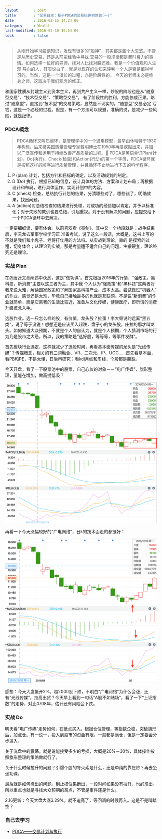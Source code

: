 ```yaml
---
layout       : post
title        : "交易日志：基于PDCA的交易纪律初体验(一)"
date         : 2016-02-15 14:24:00
category     : Wealth
last-modified: 2016-02-16 16:54:00
lock         : false
---
```


>从刚开始学习股票知识，发现有很多的“股神”，其实都是些个大忽悠。不管是从历史交易，还是从前辈经验中寻找
交易的一般规律都是费时费力的事情。如何选择一位好的导师，找对人比找对股还难。我是一个价值观和人生观
导向的人，其实说白了，就是以现在的认知来评判一个人是否是值得学习的。当然，这是一个漫长的过程，亦是阶段性的。
今天的老师未必是终身之师，这取决于我们观念的修正。

和国家性质从封建主义到资本主义，再到共产主义一样，炒股的阶段也是从“随意型交易”、“技术型交易”、“策略型交易”，
有了阶段性的胜利，方能修成正果。略过“随意型”，直接到“技术型”的交易策略，显然是不现实的。“随意型”交易必定
亏钱，这是一个必经的过程。但是，有一个方法可以规避，准确的说，是减少一些风险，就是纪律。

### PDCA概念

>PDCA循环又叫质量环，是管理学中的一个通用模型，最早由休哈特于1930年构想，后来被美国质量管理专家戴明博士在1950年再度挖掘出来，并加以广泛宣传和运用于持续改善产品质量的过程。
PDCA是英语单词Plan(计划)、Do(执行)、Check(检查)和Action(行动)的第一个字母，PDCA循环就是按照这样的顺序进行质量管理，并且循环不止地进行下去的科学程序。

1. P (plan) 计划，包括方针和目标的确定，以及活动规划的制定。
2. D (Do) 执行，根据已知的信息，设计具体的方法、方案和计划布局；再根据设计和布局，进行具体运作，实现计划中的内容。
3. C (check) 检查，总结执行计划的结果，分清哪些对了，哪些错了，明确效果，找出问题。
4. A (action)对总结检查的结果进行处理，对成功的经验加以肯定，并予以标准化；对于失败的教训也要总结，引起重视。对于没有解决的问题，应提交给下一个PDCA循环中去解决。

一定要细细读，要有体会。以前喜欢看《亮剑》，其中又一个桥段就是：战争结束后，李云龙去军事学校学习正
准备考试，说了这么一段话，大概是，这书上写的不就是我们和小鬼子、老蒋打仗用的方法吗。从实战到理论，靠的
是摸索的过程，切身体会；从理论到实战，那是考量适不适合自己的问题，生搬硬套，理论终究还是理论。

### 实战 Plan

在@唐迁文章阐述中获悉，这是“做功课”。首先根据2016年的行情，“强政策，黑科技，新消费”主要以这三者为主，其中我
个人认为“强政策”和“黑科技”这两者对我来说太难，解读国家政策和了解国家高科技产业，成本太高。尝试做过“机器人”
的作业，感觉还是太难，毕竟自己接触最多的也就是互联网。不是说“新消费”的作业就简单，而是它离我的生活比较近，准备从文化传媒，健康医疗，即所谓的消费升级概念入手。

选股作业。选一只怎么样的股，有价值，龙头股？扯蛋！李大霄说的远离“黑五类”，说了等于没说！想想还是应该买入超跌，盘子小的龙头股，庄拉的那才叫龙头。如何知道大众预期，不就是个人的自认为，就是个人预期，个人猜测市场的行为乃是股市之大忌。所以，我的策略是“选好股，等等等，等事件发酵”。

首先板块行业选定，这样就减少了选股时间，再看基本面传媒的龙头是“光线传媒”？传媒概念，相关的有三网融合、VR、二次元、IP、UGC......首先看基本面，看PB和PE，不是太懂，日后再研究；看kdj月线和周线，个股都是超跌。

今天开盘，看了一下股票池中的股票，自己心仪的对象－－“电广传媒”，旗形整理，量能在增加，做高抛低吸？

![stock-with-pdca-02](/img/2016/stock-with-pdca-02.png)

再看一下今天涨幅较好的“广电网络”，日k的技术面走的都挺好：

![stock-with-pdca-01](/img/2016/stock-with-pdca-01.png)

感想：今天大盘低开2%，超2000股下跌，不明白“广电网络”为什么会涨，还有“光线传媒”，拉高出货？今天早上看到一句话“A股不如赌场”，看了一下“上证指数”的走势，对比0708年，估计还有风险会下跌。

### 实战 Do

明天看“电广传媒”走势如何，在低点买入。根据仓位管理，等指数企稳，突破旗形后，加点仓。有一说一，投入到股市的资金有限，一般都是满仓，但是一定要会分步进入。

关于洗盘中的震荡，就是说能接受多少的亏损，大概是20%－30%，具体操作按照旗形整理的策略做就行了。

关于什么时候拉升的问题？引爆个股的导火索是什么，还是单纯的靠庄炒？再去坐坐功课。

最后就是如何撤出的问题。到止损位果断出，一段时间如果没有拉升，也必须出。所以重点也就是寻找大众预期的高点，不管是事件还是什么。

2.16更新：今天大盘大涨3.29%，就不追高了，等回调的时候再入。这是不是叫踏空？

### 自己去学习

- [PDCA——交易计划与执行](http://weibo.com/p/1001603877489008325215?mod=zwenzhang)
